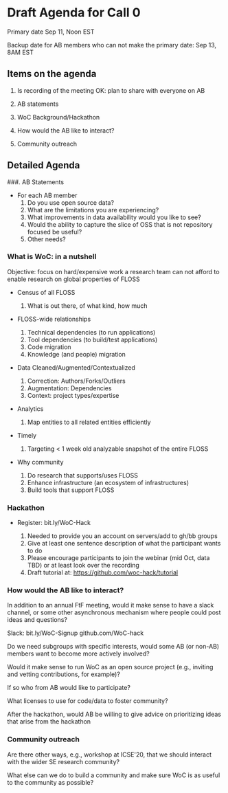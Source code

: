 # Draft Agenda for Call 0

Primary date Sep 11, Noon EST

Backup date for AB members who can not make the primary date:
Sep 13, 8AM EST

## Items on the agenda

1. Is recording of the meeting OK: plan to share with everyone on AB

1. AB statements

1. WoC Background/Hackathon

1. How would the AB like to interact?

1. Community outreach


## Detailed Agenda


###. AB Statements

- For each AB member
    1. Do you use open source data?
    1. What are the limitations you are experiencing? 
    1. What improvements in data availability would you like to see?
	1. Would the ability to capture the slice of OSS that is not
        repository focused be useful?
	1. Other needs?


### What is WoC: in a nutshell

Objective: focus on hard/expensive work a research team can not
afford to enable research on global properties of FLOSS

- Census of all FLOSS
    1. What is out there, of what kind, how much
- FLOSS-wide relationships
    1. Technical dependencies (to run applications)
    1. Tool dependencies (to build/test applications)
    1. Code migration
	1. Knowledge (and people) migration
- Data Cleaned/Augmented/Contextualized
	1. Correction: Authors/Forks/Outliers
    1. Augmentation: Dependencies
	1. Context: project types/expertise
- Analytics
    1. Map entities to all related entities efficiently
- Timely
    1. Targeting < 1 week old analyzable snapshot of the entire FLOSS	


- Why community
    1. Do research that supports/uses FLOSS
    1. Enhance infrastructure (an ecosystem of infrastructures)
    1. Build tools that support FLOSS
	
### Hackathon

- Register: bit.ly/WoC-Hack

    1. Needed to provide you an account on servers/add to gh/bb groups
    1. Give at least one sentence description of what the
       participant wants to do
    1. Please encourage participants to join the webinar (mid Oct,
       data TBD) or at least
       look over the recording
    1. Draft tutorial at:  https://github.com/woc-hack/tutorial

### How would the AB like to interact?

In addition to an annual FtF meeting, would it make sense to have a
slack channel, or some other asynchronous mechanism where people
could post ideas and questions? 

Slack: bit.ly/WoC-Signup
github.com/WoC-hack 

Do we need subgroups with specific interests, would some AB (or
non-AB) members want to become more actively involved? 

Would it make sense to run WoC as an open source project (e.g., inviting and vetting contributions, for 
example)?

If so who from AB would like to participate?

What licenses to use for code/data to foster community?

After the hackathon, would AB be willing to give advice on
prioritizing ideas that arise from the hackathon 

### Community outreach

Are there other ways, e.g., workshop at ICSE'20, that we should interact with
the wider SE research community?

What else can we do to build a community and make sure WoC is as
useful to the community as possible? 


